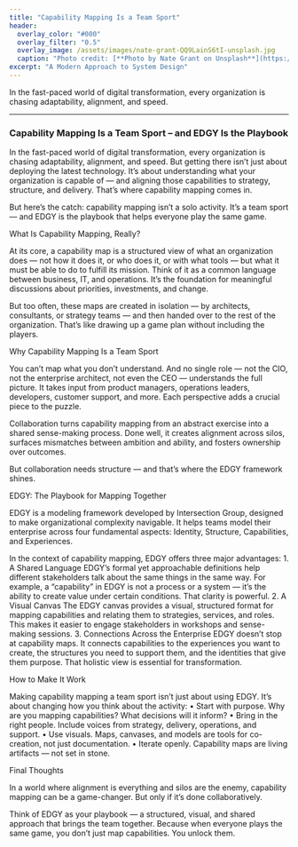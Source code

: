 ```yaml
---
title: "Capability Mapping Is a Team Sport"
header:
  overlay_color: "#000"
  overlay_filter: "0.5"
  overlay_image: /assets/images/nate-grant-QQ9LainS6tI-unsplash.jpg
  caption: "Photo credit: [**Photo by Nate Grant on Unsplash**](https://unsplash.com)"
excerpt: "A Modern Approach to System Design"
---
```


In the fast-paced world of digital transformation, every organization is chasing adaptability, alignment, and speed.

---


### Capability Mapping Is a Team Sport – and EDGY Is the Playbook

In the fast-paced world of digital transformation, every organization is chasing adaptability, alignment, and speed. But getting there isn’t just about deploying the latest technology. It’s about understanding what your organization is capable of — and aligning those capabilities to strategy, structure, and delivery. That’s where capability mapping comes in.

But here’s the catch: capability mapping isn’t a solo activity. It’s a team sport — and EDGY is the playbook that helps everyone play the same game.

What Is Capability Mapping, Really?

At its core, a capability map is a structured view of what an organization does — not how it does it, or who does it, or with what tools — but what it must be able to do to fulfill its mission. Think of it as a common language between business, IT, and operations. It’s the foundation for meaningful discussions about priorities, investments, and change.

But too often, these maps are created in isolation — by architects, consultants, or strategy teams — and then handed over to the rest of the organization. That’s like drawing up a game plan without including the players.

Why Capability Mapping Is a Team Sport

You can’t map what you don’t understand. And no single role — not the CIO, not the enterprise architect, not even the CEO — understands the full picture. It takes input from product managers, operations leaders, developers, customer support, and more. Each perspective adds a crucial piece to the puzzle.

Collaboration turns capability mapping from an abstract exercise into a shared sense-making process. Done well, it creates alignment across silos, surfaces mismatches between ambition and ability, and fosters ownership over outcomes.

But collaboration needs structure — and that’s where the EDGY framework shines.

EDGY: The Playbook for Mapping Together

EDGY is a modeling framework developed by Intersection Group, designed to make organizational complexity navigable. It helps teams model their enterprise across four fundamental aspects: Identity, Structure, Capabilities, and Experiences.

In the context of capability mapping, EDGY offers three major advantages:
	1.	A Shared Language
EDGY’s formal yet approachable definitions help different stakeholders talk about the same things in the same way. For example, a “capability” in EDGY is not a process or a system — it’s the ability to create value under certain conditions. That clarity is powerful.
	2.	A Visual Canvas
The EDGY canvas provides a visual, structured format for mapping capabilities and relating them to strategies, services, and roles. This makes it easier to engage stakeholders in workshops and sense-making sessions.
	3.	Connections Across the Enterprise
EDGY doesn’t stop at capability maps. It connects capabilities to the experiences you want to create, the structures you need to support them, and the identities that give them purpose. That holistic view is essential for transformation.

How to Make It Work

Making capability mapping a team sport isn’t just about using EDGY. It’s about changing how you think about the activity:
	•	Start with purpose. Why are you mapping capabilities? What decisions will it inform?
	•	Bring in the right people. Include voices from strategy, delivery, operations, and support.
	•	Use visuals. Maps, canvases, and models are tools for co-creation, not just documentation.
	•	Iterate openly. Capability maps are living artifacts — not set in stone.

Final Thoughts

In a world where alignment is everything and silos are the enemy, capability mapping can be a game-changer. But only if it’s done collaboratively.

Think of EDGY as your playbook — a structured, visual, and shared approach that brings the team together. Because when everyone plays the same game, you don’t just map capabilities. You unlock them.

